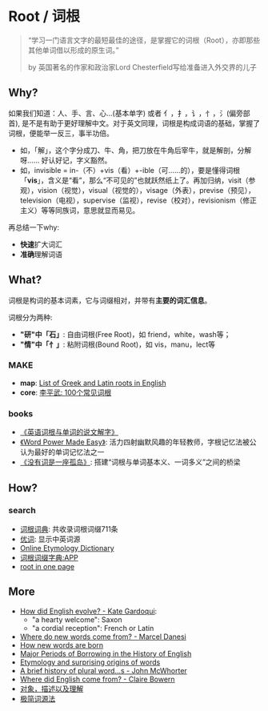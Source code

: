 # Root / 词根

> “学习一门语言文字的最短最佳的途径，是掌握它的词根（Root），亦即那些其他单词借以形成的原生词。” 
> 
> by 英国著名的作家和政治家Lord Chesterfield写给准备进入外交界的儿子

## Why?

如果我们知道：人、手、言、心...(基本单字) 或者 亻，扌，讠，忄，氵(偏旁部首), 是不是有助于更好理解中文。对于英文同理，词根是构成词语的基础，掌握了词根，便能举一反三，事半功倍。

* 如，「解」，这个字分成刀、牛、角，把刀放在牛角后宰牛，就是解剖，分解呀…… 好认好记，字义豁然。
* 如，invisible = in-（不）+vis（看）+-ible（可……的），要是懂得词根「**vis**」，含义是“看”，那么“不可见的”也就跃然纸上了。再加归纳，visit（参观），vision（视觉），visual（视觉的），visage（外表），previse（预见），television（电视），supervise（监视），revise（校对），revisionism（修正主义）等等同族词，意思就显而易见。

再总结一下why:

* **快速**扩大词汇
* **准确**理解词语

## What?

词根是构词的基本词素，它与词缀相对，并带有**主要的词汇信息**。

词根分为两种:

- **"研"中「石」**: 自由词根(Free Root)，如 friend，white，wash等；
- **"情"中「忄」**: 粘附词根(Bound Root)，如 vis，manu，lect等

### MAKE 

* **map**: [List of Greek and Latin roots in English](https://www.wikiwand.com/en/List_of_Greek_and_Latin_roots_in_English)
* **core**: [李平武: 100个常见词根](https://workflowy.com/s/100/kaWTqkqEsFXTWI1Y)

### books

- [《英语词根与单词的说文解字》](https://book.douban.com/subject/27116778/)
- [《Word Power Made Easy》](https://book.douban.com/subject/25977798/): 活力四射幽默风趣的年轻教师，字根记忆法被公认为最好的单词记忆法之一
- [《没有词是一座孤岛》](https://book.douban.com/subject/26774062/): 搭建“词根与单词基本义、一词多义”之间的桥梁

## How?

### search 

- [词根词典](http://www.cgdict.com/): 共收录词根词缀711条
- [优词](https://www.youdict.com/): 显示中英词源 
- [Online Etymology Dictionary](https://www.etymonline.com/)
- [词根词缀字典:APP](https://itunes.apple.com/cn/app/%E8%AF%8D%E6%A0%B9%E8%AF%8D%E7%BC%80%E5%AD%97%E5%85%B8-%E6%89%B9%E9%87%8F%E8%83%8C%E5%8D%95%E8%AF%8D/id528178365?mt=8)
- [root in one page](https://myvocabulary.com/dir-root-root_master)


## More

- [How did English evolve? - Kate Gardoqui](https://www.youtube.com/watch?v=kIzFz9T5rhI):  
	- "a hearty welcome": Saxon 
	- "a cordial reception":  French or Latin
- [Where do new words come from? - Marcel Danesi](https://ed.ted.com/lessons/where-do-new-words-come-from-marcel-danesi)
- [How new words are born](https://www.theguardian.com/media/mind-your-language/2016/feb/04/english-neologisms-new-words)
- [Major Periods of Borrowing in the History of English](http://www.ruf.rice.edu/~kemmer/Words/loanwords.html)
- [Etymology and surprising origins of words](https://www.youtube.com/watch?v=cSAW4FSA8Dg)
- [A brief history of plural word...s - John McWhorter](https://www.youtube.com/watch?v=_gwJHuEa9Jc)
- [Where did English come from? - Claire Bowern](https://www.youtube.com/watch?v=YEaSxhcns7Y)
- [对象，描述以及理解](https://mp.weixin.qq.com/s?__biz=MzA3NDgzMzI5Mg==&amp;mid=400849710&amp;idx=1&amp;sn=b3077281e3310745656303782a11c5f9&amp;scene=1&amp;srcid=1121fqTE8IYK3Uf07UD0UPDU%23rd)
- [极简词源法](https://mp.weixin.qq.com/s?__biz=MzIzOTc1MDk2NA==&mid=2247483860&idx=1&sn=1955d3818c0bfc8e04884b41071b67a3&chksm=e9241b8fde539299b6a1b23d1028e81079a9b7653d9abd205c4fb97ffadd41837a8047db4a99&mpshare=1&scene=1&srcid=0424G5bvyK5uetRd9IUdZumt%23rd)
